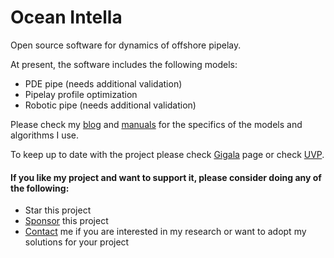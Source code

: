 # Ocean Intella

Open source software for dynamics of offshore pipelay. 

At present, the software includes the following models:
* PDE pipe (needs additional validation)
* Pipelay profile optimization
* Robotic pipe (needs additional validation)

Please check my [blog](https://gigatskhondia.medium.com/) and [manuals](https://github.com/gigatskhondia/ocean_intella/blob/main/docs/pdfs/marine_v3.pdf) for the specifics of the models and algorithms I use.

To keep up to date with the project please check [Gigala](https://gigala.io/) page or check [UVP](https://github.com/gigatskhondia/ocean_intella/blob/main/docs/pdfs/Gigala_5.8.pdf). 

#### If you like my project and want to support it, please consider doing any of the following: ####
* Star this project
* [Sponsor](https://www.paypal.me/gigatskhondia) this project 
* [Contact](https://gigala.io/) me if you are interested in my research or want to adopt my solutions for your project
